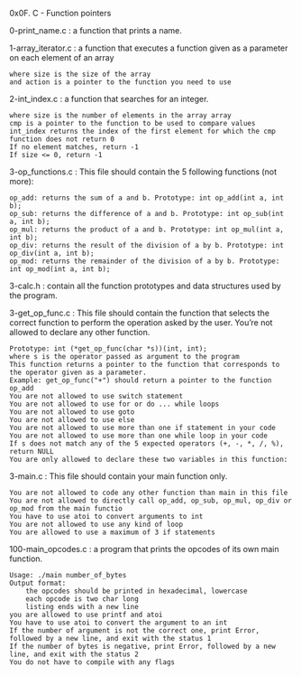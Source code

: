 0x0F. C - Function pointers

0-print_name.c : a function that prints a name.

1-array_iterator.c :  a function that executes a function given as a parameter on each element of an array

	where size is the size of the array
	and action is a pointer to the function you need to use

2-int_index.c : a function that searches for an integer.

	where size is the number of elements in the array array
	cmp is a pointer to the function to be used to compare values
	int_index returns the index of the first element for which the cmp function does not return 0
	If no element matches, return -1
	If size <= 0, return -1

3-op_functions.c : This file should contain the 5 following functions (not more):

	op_add: returns the sum of a and b. Prototype: int op_add(int a, int b);
	op_sub: returns the difference of a and b. Prototype: int op_sub(int a, int b);
	op_mul: returns the product of a and b. Prototype: int op_mul(int a, int b);
	op_div: returns the result of the division of a by b. Prototype: int op_div(int a, int b);
	op_mod: returns the remainder of the division of a by b. Prototype: int op_mod(int a, int b);

3-calc.h : contain all the function prototypes and data structures used by the program.

3-get_op_func.c : This file should contain the function that selects the correct function to perform the operation asked by the user. You’re not allowed to declare any other function.

	Prototype: int (*get_op_func(char *s))(int, int);
	where s is the operator passed as argument to the program
	This function returns a pointer to the function that corresponds to the operator given as a parameter.
	Example: get_op_func("+") should return a pointer to the function op_add
	You are not allowed to use switch statement
	You are not allowed to use for or do ... while loops
	You are not allowed to use goto
	You are not allowed to use else
	You are not allowed to use more than one if statement in your code
	You are not allowed to use more than one while loop in your code
	If s does not match any of the 5 expected operators (+, -, *, /, %), return NULL
	You are only allowed to declare these two variables in this function:

3-main.c : This file should contain your main function only.

	You are not allowed to code any other function than main in this file
	You are not allowed to directly call op_add, op_sub, op_mul, op_div or op_mod from the main functio
	You have to use atoi to convert arguments to int
	You are not allowed to use any kind of loop
	You are allowed to use a maximum of 3 if statements

100-main_opcodes.c : a program that prints the opcodes of its own main function.

	Usage: ./main number_of_bytes
	Output format:
		the opcodes should be printed in hexadecimal, lowercase
		each opcode is two char long
		listing ends with a new line
	you are allowed to use printf and atoi
	You have to use atoi to convert the argument to an int
	If the number of argument is not the correct one, print Error, followed by a new line, and exit with the status 1
	If the number of bytes is negative, print Error, followed by a new line, and exit with the status 2
	You do not have to compile with any flags


